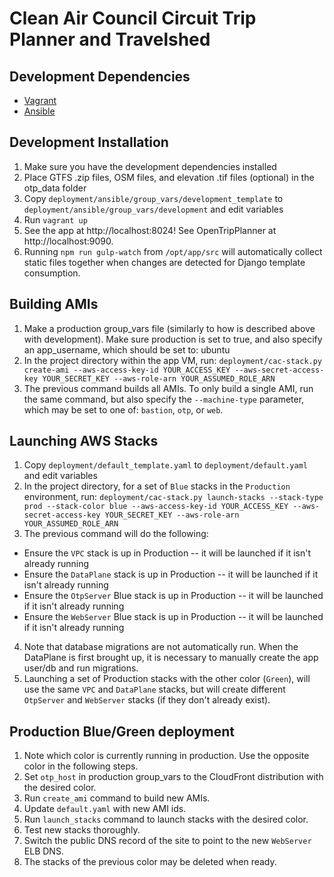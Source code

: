 Clean Air Council Circuit Trip Planner and Travelshed
=====================================================


Development Dependencies
------------------------

* [Vagrant](http://www.vagrantup.com)
* [Ansible](http://www.ansible.com)

Development Installation
------------------------

1. Make sure you have the development dependencies installed
2. Place GTFS .zip files, OSM files, and elevation .tif files (optional) in the otp_data folder
3. Copy `deployment/ansible/group_vars/development_template` to `deployment/ansible/group_vars/development` and edit variables
4. Run `vagrant up`
5. See the app at http://localhost:8024! See OpenTripPlanner at http://localhost:9090.
6. Running `npm run gulp-watch` from `/opt/app/src` will automatically collect static files together when changes are detected for Django template consumption.

Building AMIs
------------------------
1. Make a production group_vars file (similarly to how is described above with development). Make sure production is set to true, and also specify an app_username, which should be set to: ubuntu
2. In the project directory within the app VM, run: `deployment/cac-stack.py create-ami --aws-access-key-id YOUR_ACCESS_KEY --aws-secret-access-key YOUR_SECRET_KEY --aws-role-arn YOUR_ASSUMED_ROLE_ARN`
3. The previous command builds all AMIs. To only build a single AMI, run the same command, but also specify the `--machine-type` parameter, which may be set to one of: `bastion`, `otp`, or `web`.

Launching AWS Stacks
------------------------
1. Copy `deployment/default_template.yaml` to `deployment/default.yaml` and edit variables
2. In the project directory, for a set of `Blue` stacks in the `Production` environment, run: `deployment/cac-stack.py launch-stacks --stack-type prod --stack-color blue --aws-access-key-id YOUR_ACCESS_KEY --aws-secret-access-key YOUR_SECRET_KEY --aws-role-arn YOUR_ASSUMED_ROLE_ARN`
3. The previous command will do the following:
 * Ensure the `VPC` stack is up in Production -- it will be launched if it isn't already running
 * Ensure the `DataPlane` stack is up in Production -- it will be launched if it isn't already running
 * Ensure the `OtpServer` Blue stack is up in Production -- it will be launched if it isn't already running
 * Ensure the `WebServer` Blue stack is up in Production -- it will be launched if it isn't already running
4. Note that database migrations are not automatically run. When the DataPlane is first brought up, it is necessary to manually create the app user/db and run migrations.
5. Launching a set of Production stacks with the other color (`Green`), will use the same `VPC` and `DataPlane` stacks, but will create different `OtpServer` and `WebServer` stacks (if they don't already exist).

Production Blue/Green deployment
--------------------------------
1. Note which color is currently running in production. Use the opposite color in the following steps.
2. Set `otp_host` in production group_vars to the CloudFront distribution with the desired color.
3. Run `create_ami` command to build new AMIs.
4. Update `default.yaml` with new AMI ids.
5. Run `launch_stacks` command to launch stacks with the desired color.
6. Test new stacks thoroughly.
7. Switch the public DNS record of the site to point to the new `WebServer` ELB DNS.
8. The stacks of the previous color may be deleted when ready.
